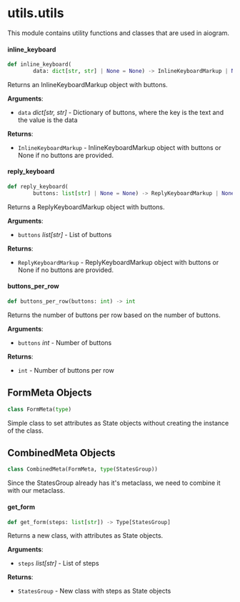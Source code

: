 <a id="utils.utils"></a>

# utils.utils

This module contains utility functions and classes that are used in aiogram.

<a id="utils.utils.inline_keyboard"></a>

#### inline\_keyboard

```python
def inline_keyboard(
        data: dict[str, str] | None = None) -> InlineKeyboardMarkup | None
```

Returns an InlineKeyboardMarkup object with buttons.

**Arguments**:

- `data` _dict[str, str]_ - Dictionary of buttons, where the key is the text and the value is
  the data
  

**Returns**:

- `InlineKeyboardMarkup` - InlineKeyboardMarkup object with buttons or None if
  no buttons are provided.

<a id="utils.utils.reply_keyboard"></a>

#### reply\_keyboard

```python
def reply_keyboard(
        buttons: list[str] | None = None) -> ReplyKeyboardMarkup | None
```

Returns a ReplyKeyboardMarkup object with buttons.

**Arguments**:

- `buttons` _list[str]_ - List of buttons
  

**Returns**:

- `ReplyKeyboardMarkup` - ReplyKeyboardMarkup object with buttons or None
  if no buttons are provided.

<a id="utils.utils.buttons_per_row"></a>

#### buttons\_per\_row

```python
def buttons_per_row(buttons: int) -> int
```

Returns the number of buttons per row based on the number of buttons.

**Arguments**:

- `buttons` _int_ - Number of buttons
  

**Returns**:

- `int` - Number of buttons per row

<a id="utils.utils.FormMeta"></a>

## FormMeta Objects

```python
class FormMeta(type)
```

Simple class to set attributes as State objects without creating
the instance of the class.

<a id="utils.utils.CombinedMeta"></a>

## CombinedMeta Objects

```python
class CombinedMeta(FormMeta, type(StatesGroup))
```

Since the StatesGroup already has it's metaclass, we need to combine it
with our metaclass.

<a id="utils.utils.get_form"></a>

#### get\_form

```python
def get_form(steps: list[str]) -> Type[StatesGroup]
```

Returns a new class, with attributes as State objects.

**Arguments**:

- `steps` _list[str]_ - List of steps
  

**Returns**:

- `StatesGroup` - New class with steps as State objects

